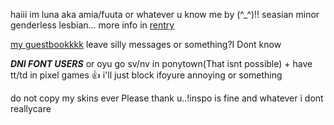 haiii im luna aka amia/fuuta or whatever u know me by (^_^)!! seasian minor genderless lesbian... more info in [rentry](https://rentry.co/jealousy)

[my guestbookkkk](https://amia.123guestbook.com/#) leave silly messages or something?I Dont know

_**DNI FONT USERS**_ or oyu go sv/nv in ponytown(That isnt possible) + have tt/td in pixel games 👍 i'll just block ifoyure annoying or something

do not copy my skins ever Please thank u..!inspo is fine and whatever i dont reallycare
